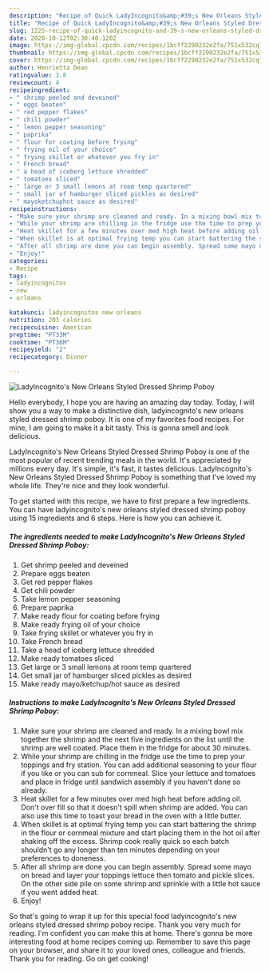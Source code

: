 ```yaml
---
description: "Recipe of Quick LadyIncognito&amp;#39;s New Orleans Styled Dressed Shrimp Poboy"
title: "Recipe of Quick LadyIncognito&amp;#39;s New Orleans Styled Dressed Shrimp Poboy"
slug: 1225-recipe-of-quick-ladyincognito-and-39-s-new-orleans-styled-dressed-shrimp-poboy
date: 2020-10-12T02:30:40.120Z
image: https://img-global.cpcdn.com/recipes/1bcff2290232e2fa/751x532cq70/ladyincognitos-new-orleans-styled-dressed-shrimp-poboy-recipe-main-photo.jpg
thumbnail: https://img-global.cpcdn.com/recipes/1bcff2290232e2fa/751x532cq70/ladyincognitos-new-orleans-styled-dressed-shrimp-poboy-recipe-main-photo.jpg
cover: https://img-global.cpcdn.com/recipes/1bcff2290232e2fa/751x532cq70/ladyincognitos-new-orleans-styled-dressed-shrimp-poboy-recipe-main-photo.jpg
author: Henrietta Dean
ratingvalue: 3.8
reviewcount: 4
recipeingredient:
- " shrimp peeled and deveined"
- " eggs beaten"
- " red pepper flakes"
- " chili powder"
- " lemon pepper seasoning"
- " paprika"
- " flour for coating before frying"
- " frying oil of your choice"
- " frying skillet or whatever you fry in"
- " French bread"
- " a head of iceberg lettuce shredded"
- " tomatoes sliced"
- " large or 3 small lemons at room temp quartered"
- " small jar of hamburger sliced pickles as desired"
- " mayoketchuphot sauce as desired"
recipeinstructions:
- "Make sure your shrimp are cleaned and ready. In a mixing bowl mix together the shrimp and the next five ingredients on the list until the shrimp are well coated. Place them in the fridge for about 30 minutes."
- "While your shrimp are chilling in the fridge use the time to prep your toppings and fry station. You can add additional seasoning to your flour if you like or you can sub for cornmeal. Slice your lettuce and tomatoes and place in fridge until sandwich assembly if you haven&#39;t done so already."
- "Heat skillet for a few minutes over med high heat before adding oil. Don&#39;t over fill so that it doesn&#39;t spill when shrimp are added. You can also use this time to toast your bread in the oven with a little butter."
- "When skillet is at optimal frying temp you can start battering the shrimp in the flour or cornmeal mixture and start placing them in the hot oil after shaking off the excess. Shrimp cook really quick so each batch shouldn&#39;t go any longer than ten minutes depending on your preferences to doneness."
- "After all shrimp are done you can begin assembly. Spread some mayo on bread and layer your toppings lettuce then tomato and pickle slices. On the other side pile on some shrimp and sprinkle with a little hot sauce if you went added heat."
- "Enjoy!"
categories:
- Recipe
tags:
- ladyincognitos
- new
- orleans

katakunci: ladyincognitos new orleans 
nutrition: 203 calories
recipecuisine: American
preptime: "PT33M"
cooktime: "PT36M"
recipeyield: "2"
recipecategory: Dinner

---
```



![LadyIncognito&#39;s New Orleans Styled Dressed Shrimp Poboy](https://img-global.cpcdn.com/recipes/1bcff2290232e2fa/751x532cq70/ladyincognitos-new-orleans-styled-dressed-shrimp-poboy-recipe-main-photo.jpg)

Hello everybody, I hope you are having an amazing day today. Today, I will show you a way to make a distinctive dish, ladyincognito&#39;s new orleans styled dressed shrimp poboy. It is one of my favorites food recipes. For mine, I am going to make it a bit tasty. This is gonna smell and look delicious.

LadyIncognito&#39;s New Orleans Styled Dressed Shrimp Poboy is one of the most popular of recent trending meals in the world. It's appreciated by millions every day. It's simple, it's fast, it tastes delicious. LadyIncognito&#39;s New Orleans Styled Dressed Shrimp Poboy is something that I've loved my whole life. They're nice and they look wonderful.




To get started with this recipe, we have to first prepare a few ingredients. You can have ladyincognito&#39;s new orleans styled dressed shrimp poboy using 15 ingredients and 6 steps. Here is how you can achieve it.

<!--inarticleads1-->

##### The ingredients needed to make LadyIncognito&#39;s New Orleans Styled Dressed Shrimp Poboy:

1. Get  shrimp peeled and deveined
1. Prepare  eggs beaten
1. Get  red pepper flakes
1. Get  chili powder
1. Take  lemon pepper seasoning
1. Prepare  paprika
1. Make ready  flour for coating before frying
1. Make ready  frying oil of your choice
1. Take  frying skillet or whatever you fry in
1. Take  French bread
1. Take  a head of iceberg lettuce shredded
1. Make ready  tomatoes sliced
1. Get  large or 3 small lemons at room temp quartered
1. Get  small jar of hamburger sliced pickles as desired
1. Make ready  mayo/ketchup/hot sauce as desired




<!--inarticleads2-->

##### Instructions to make LadyIncognito&#39;s New Orleans Styled Dressed Shrimp Poboy:

1. Make sure your shrimp are cleaned and ready. In a mixing bowl mix together the shrimp and the next five ingredients on the list until the shrimp are well coated. Place them in the fridge for about 30 minutes.
1. While your shrimp are chilling in the fridge use the time to prep your toppings and fry station. You can add additional seasoning to your flour if you like or you can sub for cornmeal. Slice your lettuce and tomatoes and place in fridge until sandwich assembly if you haven&#39;t done so already.
1. Heat skillet for a few minutes over med high heat before adding oil. Don&#39;t over fill so that it doesn&#39;t spill when shrimp are added. You can also use this time to toast your bread in the oven with a little butter.
1. When skillet is at optimal frying temp you can start battering the shrimp in the flour or cornmeal mixture and start placing them in the hot oil after shaking off the excess. Shrimp cook really quick so each batch shouldn&#39;t go any longer than ten minutes depending on your preferences to doneness.
1. After all shrimp are done you can begin assembly. Spread some mayo on bread and layer your toppings lettuce then tomato and pickle slices. On the other side pile on some shrimp and sprinkle with a little hot sauce if you went added heat.
1. Enjoy!




So that's going to wrap it up for this special food ladyincognito&#39;s new orleans styled dressed shrimp poboy recipe. Thank you very much for reading. I'm confident you can make this at home. There's gonna be more interesting food at home recipes coming up. Remember to save this page on your browser, and share it to your loved ones, colleague and friends. Thank you for reading. Go on get cooking!
